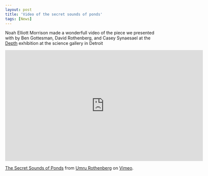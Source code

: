 ```yaml
---
layout: post
title: 'Video of the secret sounds of ponds'
tags: [News]
---
```


Noah Elliott Morrison made a wonderfull video of the piece we presented with by Ben Gottesman, David Rothenberg, and Casey Synaesael at the [Depth](https://detroit.sciencegallery.com/depth?fbclid=IwAR2q3QWm_LpnL5QvDuOoY2W1eM76UL1fgPQUG2kqJhZ0Lq-pvFGr0UAtXcU) exhibition at the science gallery in Detroit

<iframe src="https://player.vimeo.com/video/358836797" width="640" height="360" frameborder="0" allow="autoplay; fullscreen" allowfullscreen></iframe>
<p><a href="https://vimeo.com/358836797">The Secret Sounds of Ponds</a> from <a href="https://vimeo.com/umrurothenberg">Umru Rothenberg</a> on <a href="https://vimeo.com">Vimeo</a>.</p>